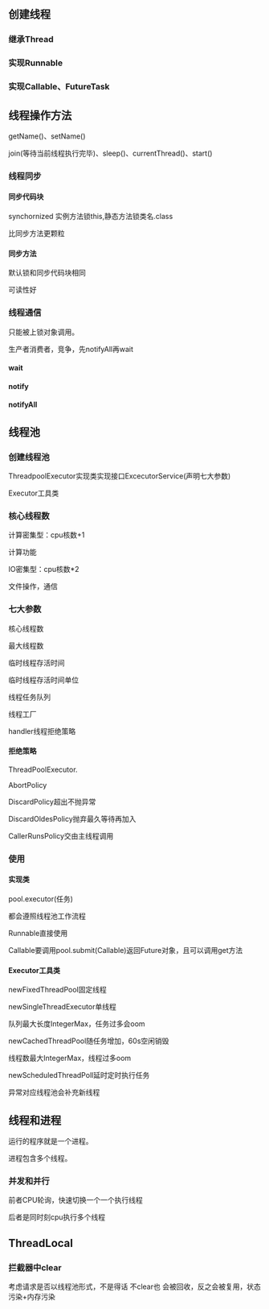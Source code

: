 ## 创建线程

### 继承Thread

### 实现Runnable

### 实现Callable、FutureTask

## 线程操作方法

getName()、setName()

join(等待当前线程执行完毕)、sleep()、currentThread()、start()

### 线程同步

#### 同步代码块

synchornized 实例方法锁this,静态方法锁类名.class

比同步方法更颗粒

#### 同步方法 

默认锁和同步代码块相同

可读性好

### 线程通信

只能被上锁对象调用。

生产者消费者，竞争，先notifyAll再wait

#### wait

#### notify

#### notifyAll

## 线程池

### 创建线程池

ThreadpoolExecutor实现类实现接口ExcecutorService(声明七大参数)

Executor工具类

### 核心线程数

计算密集型：cpu核数+1

计算功能

IO密集型：cpu核数*2

文件操作，通信

### 七大参数

核心线程数

最大线程数

临时线程存活时间

临时线程存活时间单位

线程任务队列

线程工厂

handler线程拒绝策略

#### 拒绝策略

ThreadPoolExecutor.

AbortPolicy

DiscardPolicy超出不抛异常

DiscardOldesPolicy抛弃最久等待再加入

CallerRunsPolicy交由主线程调用

### 使用

#### 实现类

pool.executor(任务)

都会遵照线程池工作流程

Runnable直接使用

Callable要调用pool.submit(Callable)返回Future对象，且可以调用get方法

#### Executor工具类

newFixedThreadPool固定线程

newSingleThreadExecutor单线程

队列最大长度IntegerMax，任务过多会oom



newCachedThreadPool随任务增加，60s空闲销毁

线程数最大IntegerMax，线程过多oom



newScheduledThreadPoll延时定时执行任务

异常对应线程池会补充新线程

## 线程和进程

运行的程序就是一个进程。

进程包含多个线程。

### 并发和并行

前者CPU轮询，快速切换一个一个执行线程

后者是同时刻cpu执行多个线程

## ThreadLocal

### 拦截器中clear

考虑请求是否以线程池形式，不是得话 不clear也 会被回收，反之会被复用，状态污染+内存污染

